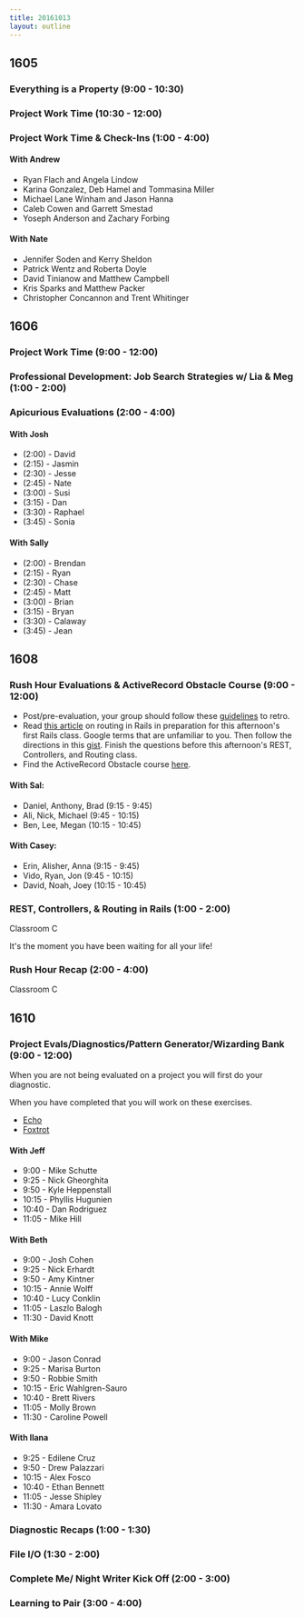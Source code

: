 ```yaml
---
title: 20161013
layout: outline
---
```

## 1605

### Everything is a Property (9:00 - 10:30)

### Project Work Time (10:30 - 12:00)

### Project Work Time & Check-Ins (1:00 - 4:00)

#### With Andrew

- Ryan Flach and Angela Lindow
- Karina Gonzalez, Deb Hamel and Tommasina Miller
- Michael Lane Winham and Jason Hanna
- Caleb Cowen and Garrett Smestad
- Yoseph Anderson and Zachary Forbing

#### With Nate

- Jennifer Soden and Kerry Sheldon
- Patrick Wentz and Roberta Doyle
- David Tinianow and Matthew Campbell
- Kris Sparks and Matthew Packer
- Christopher Concannon and Trent Whitinger



## 1606

### Project Work Time (9:00 - 12:00)

### Professional Development: Job Search Strategies w/ Lia & Meg (1:00 - 2:00)

### Apicurious Evaluations (2:00 - 4:00)

#### With Josh

* (2:00) - David
* (2:15) - Jasmin
* (2:30) - Jesse
* (2:45) - Nate
* (3:00) - Susi
* (3:15) - Dan
* (3:30) - Raphael
* (3:45) - Sonia

#### With Sally

* (2:00) - Brendan
* (2:15) - Ryan
* (2:30) - Chase
* (2:45) - Matt
* (3:00) - Brian
* (3:15) - Bryan
* (3:30) - Calaway
* (3:45) - Jean


## 1608

### Rush Hour Evaluations & ActiveRecord Obstacle Course (9:00 - 12:00)

* Post/pre-evaluation, your group should follow these [guidelines](https://gist.github.com/Carmer/6740234b23f629aac7b621dbea4d21b8) to retro.
* Read [this article](http://www.theodinproject.com/ruby-on-rails/routing) on routing in Rails in preparation for this afternoon's first Rails class. Google terms that are unfamiliar to you. Then follow the directions in this [gist](https://gist.github.com/case-eee/cabe10d53e98e7888e22b30ba7fd4865). Finish the questions before this afternoon's REST, Controllers, and Routing class.
* Find the ActiveRecord Obstacle course [here](https://github.com/turingschool/lesson_plans/blob/master/ruby_02-web_applications_with_ruby/outlines/active_record_obstacle_course.markdown).

#### With Sal:

* Daniel, Anthony, Brad (9:15 - 9:45)
* Ali, Nick, Michael (9:45 - 10:15)
* Ben, Lee, Megan (10:15 - 10:45)

#### With Casey:
* Erin, Alisher, Anna (9:15 - 9:45)
* Vido, Ryan, Jon (9:45 - 10:15)
* David, Noah, Joey (10:15 - 10:45)

### REST, Controllers, & Routing in Rails (1:00 - 2:00)

Classroom C

It's the moment you have been waiting for all your life!

### Rush Hour Recap (2:00 - 4:00)

Classroom C

## 1610

### Project Evals/Diagnostics/Pattern Generator/Wizarding Bank (9:00 - 12:00)

When you are not being evaluated on a project you will first do your diagnostic.

When you have completed that you will work on these exercises.

* [Echo](https://github.com/turingschool/challenges/blob/master/pattern_generator.markdown)
* [Foxtrot](https://github.com/turingschool/challenges/blob/master/wizarding_bank.markdown)

#### With Jeff
* 9:00  - Mike Schutte
* 9:25  - Nick Gheorghita
* 9:50  - Kyle Heppenstall
* 10:15 - Phyllis Hugunien
* 10:40 - Dan Rodriguez
* 11:05 - Mike Hill


#### With Beth
* 9:00  - Josh Cohen
* 9:25  - Nick Erhardt
* 9:50  - Amy Kintner
* 10:15 - Annie Wolff
* 10:40 - Lucy Conklin
* 11:05 - Laszlo Balogh
* 11:30 - David Knott

#### With Mike
* 9:00  - Jason Conrad
* 9:25  - Marisa Burton
* 9:50  - Robbie Smith
* 10:15 - Eric Wahlgren-Sauro
* 10:40 - Brett Rivers
* 11:05 - Molly Brown
* 11:30 - Caroline Powell

#### With Ilana
* 9:25  - Edilene Cruz
* 9:50  - Drew Palazzari
* 10:15 - Alex Fosco
* 10:40 - Ethan Bennett
* 11:05 - Jesse Shipley
* 11:30 - Amara Lovato

### Diagnostic Recaps (1:00 - 1:30)

### File I/O (1:30 - 2:00)

### Complete Me/ Night Writer Kick Off (2:00 - 3:00)

### Learning to Pair (3:00 - 4:00)

